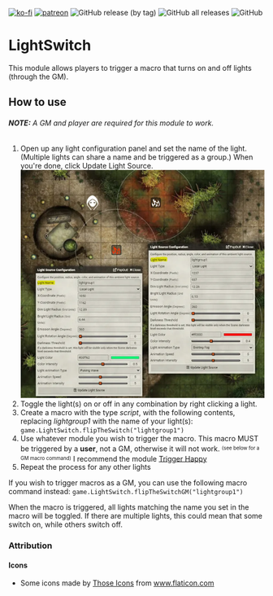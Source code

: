 [![ko-fi](https://img.shields.io/badge/-buy%20me%20a%20coffee-%23FF5E5B?style=plastic)](https://ko-fi.com/slate) [![patreon](https://img.shields.io/badge/-support%20me%20on%20patreon-%235C5C5C?style=plastic)](https://patreon.com/slatesfoundrystuff) ![GitHub release (by tag)](https://img.shields.io/github/downloads/zarmstrong/fvtt-lightswitch/LightSwitch-1.1.1/total?style=plastic) ![GitHub all releases](https://img.shields.io/github/downloads/zarmstrong/fvtt-lightswitch/total?style=plastic) ![GitHub](https://img.shields.io/github/license/zarmstrong/fvtt-lightswitch?style=plastic)

# LightSwitch
This module allows players to trigger a macro that turns on and off lights (through the GM).

## How to use
###### **NOTE:**  A GM and player are required for this module to work.

 1. Open up any light configuration panel and set the name of the light. (Multiple lights can share a name and be triggered as a group.) When you're done, click Update Light Source.
![Screenshot 1](image/screen1.webp)
 2. Toggle the light(s) on or off in any combination by right clicking a light.
 3. Create a macro with the type *script*, with the following contents, replacing *lightgroup1* with the name of your light(s): `game.LightSwitch.flipTheSwitch("lightgroup1")` 
 4. Use whatever module you wish to trigger the macro. This macro MUST be triggered by a **user**, not a GM, otherwise it will not work. <sup><sub>(see below for a GM macro command)</sub></sup>  I recommend the module [Trigger Happy](https://foundryvtt.com/packages/trigger-happy/)
 5. Repeat the process for any other lights


If you wish to trigger macros as a GM, you can use the following macro command instead: `game.LightSwitch.flipTheSwitchGM("lightgroup1")`

When the macro is triggered, all lights matching the name you set in the macro will be toggled. If there are multiple lights, this could mean that some switch on, while others switch off.

### Attribution
#### Icons
* Some icons made by <a href="https://www.flaticon.com/authors/those-icons" title="Those Icons">Those Icons</a> from <a href="https://www.flaticon.com/" title="Flaticon">www.flaticon.com</a>